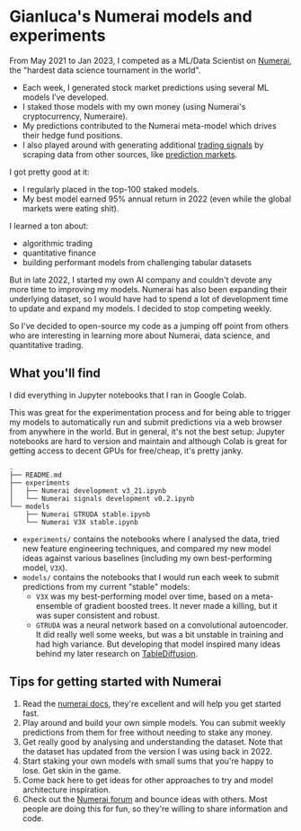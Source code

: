 # Gianluca's Numerai models and experiments


From May 2021 to Jan 2023, I competed as a ML/Data Scientist on [Numerai](https://numer.ai/), the "hardest data science tournament in the world".

- Each week, I generated stock market predictions using several ML models I’ve developed.
- I staked those models with my own money (using Numerai's cryptocurrency, Numeraire).
- My predictions contributed to the Numerai meta-model which drives their hedge fund positions. 
- I also played around with generating additional [trading signals](https://signals.numer.ai/) by scraping data from other sources, like [prediction markets](https://www.metaculus.com).

I got pretty good at it:
- I regularly placed in the top-100 staked models.
- My best model earned 95% annual return in 2022 (even while the global markets were eating shit).

I learned a ton about:
- algorithmic trading
- quantitative finance
- building performant models from challenging tabular datasets

But in late 2022, I started my own AI company and couldn't devote any more time to improving my models. Numerai has also been expanding their underlying dataset, so I would have had to spend a lot of development time to update and expand my models. I decided to stop competing weekly.

So I've decided to open-source my code as a jumping off point from others who are interesting in learning more about Numerai, data science, and quantitative trading.

## What you'll find 

I did everything in Jupyter notebooks that I ran in Google Colab. 

This was great for the experimentation process and for being able to trigger my models to automatically run and submit predictions via a web browser from anywhere in the world. But in general, it's not the best setup: Jupyter notebooks are hard to version and maintain and although Colab is great for getting access to decent GPUs for free/cheap, it's pretty janky. 

```
.
├── README.md
├── experiments
│   ├── Numerai development v3_21.ipynb
│   └── Numerai signals development v0.2.ipynb
└── models
    ├── Numerai GTRUDA stable.ipynb
    └── Numerai V3X stable.ipynb
```

- `experiments/` contains the notebooks where I analysed the data, tried new feature engineering techniques, and compared my new model ideas against various baselines (including my own best-performing model, `V3X`).
- `models/` contains the notebooks that I would run each week to submit predictions from my current "stable" models:
    - `V3X` was my best-performing model over time, based on a meta-ensemble of gradient boosted trees. It never made a killing, but it was super consistent and robust.
    - `GTRUDA` was a neural network based on a convolutional autoencoder. It did really well some weeks, but was a bit unstable in training and had high variance. But developing that model inspired many ideas behind my later research on [TableDiffusion](http://gianluca.ai/table-diffusion).


## Tips for getting started with Numerai

1. Read the [numerai docs](https://docs.numer.ai/), they're excellent and will help you get started fast.
2. Play around and build your own simple models. You can submit weekly predictions from them for free without needing to stake any money.
3. Get really good by analysing and understanding the dataset. Note that the dataset has updated from the version I was using back in 2022.
4. Start staking your own models with small sums that you're happy to lose. Get skin in the game.
5. Come back here to get ideas for other approaches to try and model architecture inspiration. 
6. Check out the [Numerai forum](https://forum.numer.ai/) and bounce ideas with others. Most people are doing this for fun, so they're willing to share information and code.


